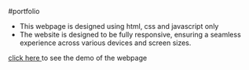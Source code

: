 #portfolio

- This webpage is designed using html, css and javascript only
-  The website is designed to be fully responsive, ensuring a seamless experience across various devices and screen sizes.

<a href="https://maneeshgujar.github.io/Codesoft/task1-portfolio/">click here <a> to see the demo of the webpage
